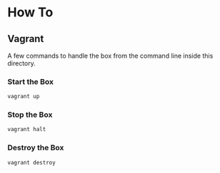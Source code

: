 # How To

## Vagrant

A few commands to handle the box from the command line inside this directory.

### Start the Box

```bash
vagrant up
```

### Stop the Box

```bash
vagrant halt
```

### Destroy the Box

```bash
vagrant destroy
```
